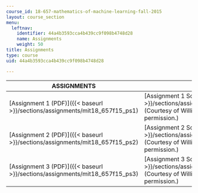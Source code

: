 ```yaml
---
course_id: 18-657-mathematics-of-machine-learning-fall-2015
layout: course_section
menu:
  leftnav:
    identifier: 44a4b3593cca4b439cc9f098b4748d28
    name: Assignments
    weight: 50
title: Assignments
type: course
uid: 44a4b3593cca4b439cc9f098b4748d28

---
```


| ASSIGNMENTS | SOLUTIONS |
| --- | --- |
| [Assignment 1 (PDF)]({{< baseurl >}}/sections/assignments/mit18_657f15_ps1) | [Assignment 1 Solution (PDF)]({{< baseurl >}}/sections/assignments/mit18_657f15_ps1_sol) (Courtesy of William Perry. Used with permission.) |
| [Assignment 2 (PDF)]({{< baseurl >}}/sections/assignments/mit18_657f15_ps2) | [Assignment 2 Solution (PDF)]({{< baseurl >}}/sections/assignments/mit18_657f15_ps2_sol) (Courtesy of William Perry. Used with permission.) |
| [Assignment 3 (PDF)]({{< baseurl >}}/sections/assignments/mit18_657f15_ps3) | [Assignment 3 Solution (PDF)]({{< baseurl >}}/sections/assignments/mit18_657f15_ps3_sol) (Courtesy of William Perry. Used with permission.)